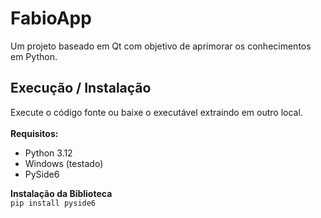 # FabioApp
Um projeto baseado em Qt com objetivo de aprimorar os conhecimentos em Python.

## Execução / Instalação
Execute o código fonte ou baixe o executável extraindo em outro local.
<br><br>
<b>Requisitos:</b>
- Python 3.12
- Windows (testado)
- PySide6

<b>Instalação da Biblioteca</b><br>
`pip install pyside6`
